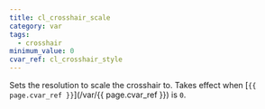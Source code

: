 ```yaml
---
title: cl_crosshair_scale
category: var
tags:
  - crosshair
minimum_value: 0
cvar_ref: cl_crosshair_style
---
```


Sets the resolution to scale the crosshair to. Takes effect when [`{{ page.cvar_ref }}`](/var/{{ page.cvar_ref }}) is `0`.